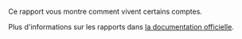 Ce rapport vous montre comment vivent certains comptes.

Plus d'informations sur les rapports dans [la documentation officielle](https://firefly-iii.readthedocs.io/en/latest/advanced/reports.html).